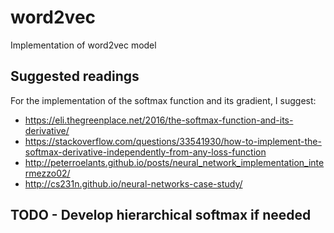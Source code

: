 # word2vec
Implementation of word2vec model

## Suggested readings
For the implementation of the softmax function and its gradient, I suggest:
* https://eli.thegreenplace.net/2016/the-softmax-function-and-its-derivative/
* https://stackoverflow.com/questions/33541930/how-to-implement-the-softmax-derivative-independently-from-any-loss-function
* http://peterroelants.github.io/posts/neural_network_implementation_intermezzo02/
* http://cs231n.github.io/neural-networks-case-study/

## TODO - Develop hierarchical softmax if needed
